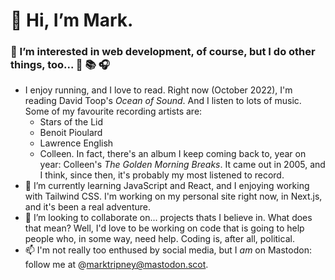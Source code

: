 # 👋 Hi, I’m Mark.
### 👀 I’m interested in web development, of course, but I do other things, too... 🏃 📚 🎧
- I enjoy running, and I love to read. Right now (October 2022), I'm reading David Toop's _Ocean of Sound_. And I listen to lots of music. Some of my favourite recording artists are:
  - Stars of the Lid
  - Benoit Pioulard
  - Lawrence English
  - Colleen. In fact, there's an album I keep coming back to, year on year: Colleen's _The Golden Morning Breaks_. It came out in 2005, and I think, since then, it's probably my most listened to record.
- 🌱 I’m currently learning JavaScript and React, and I enjoying working with Tailwind CSS. I'm working on my personal site right now, in Next.js, and it's been a real adventure.
- 💞️ I’m looking to collaborate on... projects thats I believe in. What does that mean? Well, I'd love to be working on code that is going to help people who, in some way, need help. Coding is, after all, political.
- 📫 I'm not really too enthused by social media, but I _am_ on Mastodon: follow me at @marktripney@mastodon.scot.

<!---
mtripney/mtripney is a ✨ special ✨ repository because its `README.md` (this file) appears on your GitHub profile.
You can click the Preview link to take a look at your changes.
--->
